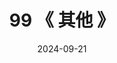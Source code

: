 ---
title: "99  《 其他 》"
date: 2024-09-21
menu:
  main:
    identifier: "other"
    parent: "deskflow"
    name: "《 其他 》"
    weight: 5
---